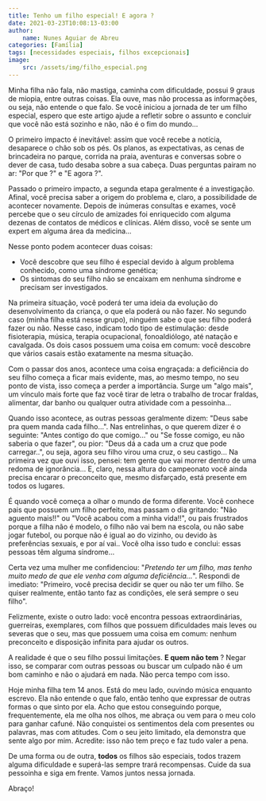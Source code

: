 ```yaml
---
title: Tenho um filho especial! E agora ?
date: 2021-03-23T10:08:13-03:00
author: 
    name: Nunes Aguiar de Abreu
categories: [Família]
tags: [necessidades especiais, filhos excepcionais]
image: 
    src: /assets/img/filho_especial.png
---
```


Minha filha não fala, não mastiga, caminha com dificuldade, possui 9 graus de miopia, entre outras coisas. Ela ouve, mas não processa as informações, ou seja, não entende o que falo.
Se você iniciou a jornada de ter um filho especial, espero que este artigo ajude a refletir sobre o assunto e concluir que você não está sozinho e não, não é o fim do mundo...

O primeiro impacto é inevitável: assim que você recebe a notícia, desaparece o chão sob os pés. Os planos, as expectativas, as cenas de brincadeira no parque, corrida na praia, aventuras e conversas sobre o dever de casa, tudo desaba sobre a sua cabeça. Duas perguntas pairam no ar: "Por que ?" e "E agora ?".

Passado o primeiro impacto, a segunda etapa geralmente é a investigação. Afinal, você precisa saber a origem do problema e, claro, a possibilidade de acontecer novamente. Depois de inúmeras consultas e exames, você percebe que o seu círculo de amizades foi enriquecido com alguma dezenas de contatos de médicos e clínicas. Além disso, você se sente um expert em alguma área da medicina...

Nesse ponto podem acontecer duas coisas:

- Você descobre que seu filho é especial devido à algum problema conhecido, como uma síndrome genética;
- Os sintomas do seu filho não se encaixam em nenhuma síndrome e precisam ser investigados.

Na primeira situação, você poderá ter uma ideia da evolução do desenvolvimento da criança, o que ela poderá ou não fazer.
No segundo caso (minha filha está nesse grupo), ninguém sabe o que seu filho poderá fazer ou não. Nesse caso, indicam todo tipo de estimulação: desde fisioterapia, música, terapia ocupacional, fonoaldiólogo, até natação e cavalgada.
Os dois casos possuem uma coisa em comum: você descobre que vários casais estão exatamente na mesma situação.

Com o passar dos anos, acontece uma coisa engraçada: a deficiência do seu filho começa a ficar mais evidente, mas, ao mesmo tempo, no seu ponto de vista, isso começa a perder a importância. Surge um "algo mais", um vínculo mais forte que faz você tirar de letra o trabalho de trocar fraldas, alimentar, dar banho ou qualquer outra atividade com a pessoinha...

Quando isso acontece, as outras pessoas geralmente dizem: "Deus sabe pra quem manda cada filho...". 
Nas entrelinhas, o que querem dizer é o seguinte: "Antes contigo do que comigo..." ou "Se fosse comigo, eu não saberia o que fazer", ou pior: "Deus dá a cada um a cruz que pode carregar..", ou seja, agora seu filho virou uma cruz, o seu castigo... Na primeira vez que ouvi isso, pensei: tem gente que vai morrer dentro de uma redoma de ignorância...
E, claro, nessa altura do campeonato você ainda precisa encarar o preconceito que, mesmo disfarçado, está presente em todos os lugares.

É quando você começa a olhar o mundo de forma diferente.
Você conhece pais que possuem um filho perfeito, mas passam o dia gritando: "Não aguento mais!!" ou "Você acabou com a minha vida!!", ou pais frustrados porque a filha não é modelo, o filho não vai bem na escola, ou não sabe jogar futebol, ou porque não é igual ao do vizinho, ou devido às preferências sexuais, e por aí vai..
Você olha isso tudo e conclui: essas pessoas têm alguma síndrome...

Certa vez uma mulher me confidenciou: "*Pretendo ter um filho, mas tenho muito medo de que ele venha com alguma deficiência...*". Respondi de imediato: "Primeiro, você precisa decidir se quer ou não ter um filho. Se quiser realmente, então tanto faz as condições, ele será sempre o seu filho".

Felizmente, existe o outro lado: você encontra pessoas extraordinárias, guerreiras, exemplares, com filhos que possuem dificuldades mais leves ou severas que o seu, mas que possuem uma coisa em comum: nenhum preconceito e disposição infinita para ajudar os outros.

A realidade é que o seu filho possui limitações. **E quem não tem** ?
Negar isso, se comparar com outras pessoas ou buscar um culpado não é um bom caminho e não o ajudará em nada. Não perca tempo com isso.

Hoje minha filha tem 14 anos. Está do meu lado, ouvindo música enquanto escrevo.
Ela não entende o que falo, então tenho que expressar de outras formas o que sinto por ela. Acho que estou conseguindo porque, frequentemente, ela me olha nos olhos, me abraça ou vem para o meu colo para ganhar cafuné.
Não conquistei os sentimentos dela com presentes ou palavras, mas com atitudes. Com o seu jeito limitado, ela demonstra que sente algo por mim. Acredite: isso não tem preço e faz tudo valer a pena.

De uma forma ou de outra, **todos** os filhos são especiais, todos trazem alguma dificuldade e superá-las sempre trará recompensas.
Cuide da sua pessoinha e siga em frente. Vamos juntos nessa jornada.

Abraço!